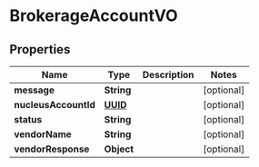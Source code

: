 
# BrokerageAccountVO

## Properties
Name | Type | Description | Notes
------------ | ------------- | ------------- | -------------
**message** | **String** |  |  [optional]
**nucleusAccountId** | [**UUID**](UUID.md) |  |  [optional]
**status** | **String** |  |  [optional]
**vendorName** | **String** |  |  [optional]
**vendorResponse** | **Object** |  |  [optional]



